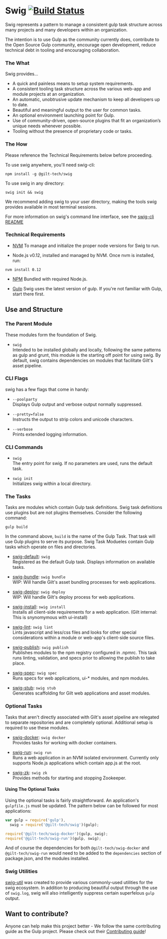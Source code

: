 Swig [![Build Status](https://travis-ci.org/gilt/gilt-swig.svg)](https://travis-ci.org/gilt/gilt-swig)
=========

Swig represents a pattern to manage a consistent gulp task structure across many projects and many developers within an organization.

The intention is to use Gulp as the community currently does, contribute to the Open Source Gulp community, encourage open development, reduce technical debt in tooling and encouraging collaboration.

### The What

Swig provides...

  - A quick and painless means to setup system requirements.
  - A consistent tooling task structure across the various web-app and module projects at an organization.
  - An automatic, unobtrusive update mechanism to keep all developers up to date.
  - Beautiful and meaningful output to the user for common tasks.
  - An optional environment launching point for Gulp.
  - Use of community-driven, open-source plugins that fit an organization’s unique needs whenever possible.
  - Tooling without the presence of proprietary code or tasks.

### The How

  Please reference the Technical Requirements below before proceeding.

  To use swig anywhere, you'll need swig-cli:

```
npm install -g @gilt-tech/swig
```

  To use swig in any directory:

```
swig init && swig
```

  We recommend adding swig to your user directory, making the tools swig provides available in most terminal sessions.

For more information on swig's command line interface, see the [swig-cli README](https://github.com/gilt/gilt-swig/blob/master/src/cli/swig-cli/README.md)

### Technical Requirements

  - [NVM](https://github.com/creationix/nvm)
    To manage and initialize the proper node versions for Swig to run.

  - Node.js v0.12, installed and managed by NVM. Once nvm is installed, run:

```
nvm install 0.12
```

  - [NPM](https://www.npmjs.com/package/download)
    Bundled with required Node.js.

  - [Gulp](http://gulpjs.com/) Swig uses the latest version of gulp. If you're not familiar with Gulp, start there first.

## Use and Structure

### The Parent Module

These modules form the foundation of Swig.

  - `swig`  
    Intended to be installed globally and locally, following the same patterns as gulp and grunt,
    this module is the starting off point for using swig. By default, swig contains dependencies on
    modules that facilitate Gilt's asset pipeline.

### CLI Flags

swig has a few flags that come in handy:

- `--poolparty`  
    Displays Gulp output and verbose output normally suppressed.

- `--pretty=false`  
    Instructs the output to strip colors and unicode characters.

- `--verbose`  
    Prints extended logging information.

### CLI Commands

- `swig`  
  The entry point for swig. If no parameters are used, runs the default task.

- `swig init`  
  Initializes swig within a local directory.

### The Tasks

Tasks are modules which contain Gulp task definitions. Swig task definitions use plugins but are not plugins themselves. Consider the following command:

```
gulp build
```
In the command above, `build` is the name of the Gulp Task. That task will use Gulp plugins to serve its purpose. Swig Task Modueles contain Gulp tasks which operate on files and directories.

  - [swig-default](https://github.com/gilt/gilt-swig/tree/master/lib): `swig`  
    Registered as the default Gulp task. Displays information on available tasks.

  - [swig-bundle](https://github.com/gilt/gilt-swig-assets/tree/master/lib): `swig bundle`  
    WIP: Will handle Gilt's asset bundling processes for web applications.

  - [swig-deploy](https://github.com/gilt/gilt-swig-assets/tree/master/lib): `swig deploy`  
    WIP: Will handle Gilt's deploy process for web applications.

  - [swig-install](https://github.com/gilt/gilt-swig-assets/tree/master/lib): `swig install`  
    Installs all client-side requirements for a web application.
    (Gilt internal: This is snynomymous with ui-install)

  - [swig-lint](https://github.com/gilt/gilt-swig-assets/tree/master/lib): `swig lint`  
    Lints javascript and less/css files and looks for other special considerations
    within a module or web-app's client-side source files.

  - [swig-publish](https://github.com/gilt/gilt-swig-assets/tree/master/lib): `swig publish`  
    Publishes modules to the npm registry configured in .npmrc.
    This task runs linting, validation, and specs prior to allowing the publish
    to take place.

  - [swig-spec](https://github.com/gilt/gilt-swig-assets/tree/master/lib): `swig spec`  
    Runs specs for web applications, ui-* modules, and npm modules.

  - [swig-stub](https://github.com/gilt/gilt-swig-assets/tree/master/lib): `swig stub`  
    Generates scaffolding for Gilt web applications and asset modules.

### Optional Tasks

  Tasks that aren't directly associated with Gilt's asset pipeline are relegated to
  separate repositories and are completely optional. Additional setup is required to use
  these modules.

  - [swig-docker](https://github.com/gilt/gilt-swig-docker): `swig docker`  
    Provides tasks for working with docker containers.

  - [swig-run](https://github.com/gilt/gilt-swig-run): `swig run`  
    Runs a web application in an NVM isolated environment. Currently only supports
    Node.js applications which contain app.js at the root.

  - [swig-zk](https://github.com/gilt/gilt-swig-run/tree/master/lib/swig-zk): `swig zk`  
    Provides methods for starting and stopping Zookeeper.

#### Using The Optional Tasks

  Using the optional tasks is fairly straightforward. An application's `gulpfile.js` must be updated.
  The pattern below can be followed for most applications:

  ```javascript
  var gulp = require('gulp'),
    swig = require('@gilt-tech/swig')(gulp);

  require('@gilt-tech/swig-docker')(gulp, swig);
  require('@gilt-tech/swig-run')(gulp, swig);
  ```

  And of course the dependencies for both `@gilt-tech/swig-docker` and `@gilt-tech/swig-run` would need
  to be added to the `dependencies` section of package.json, and the modules installed.

### Swig Utilities

[swig-util](https://github.com/gilt/gilt-swig-util) was created to provide various commonly-used utilities for the swig ecosystem. In addition to
producing beautiful output through the use of `swig.log`, swig will also intelligently suppress certain
superfelous `gulp` output.

## Want to contribute?

Anyone can help make this project better - We follow the same contributing guide as the Gulp project. Please check out their [Contributing guide](https://github.com/gulpjs/gulp/blob/master/CONTRIBUTING.md)!
